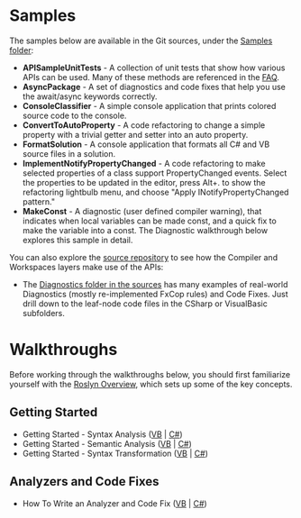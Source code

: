 # Samples

The samples below are available in the Git sources, under the [Samples folder](https://github.com/dotnet/roslyn/tree/master/src/Samples): 
* **APISampleUnitTests** - A collection of unit tests that show how various APIs can be used. Many of these methods are referenced in the [FAQ](https://github.com/dotnet/roslyn/wiki/FAQ). 
* **AsyncPackage** - A set of diagnostics and code fixes that help you use the await/async keywords correctly. 
* **ConsoleClassifier** - A simple console application that prints colored source code to the console. 
* **ConvertToAutoProperty** - A code refactoring to change a simple property with a trivial getter and setter into an auto property. 
* **FormatSolution** - A console application that formats all C# and VB source files in a solution. 
* **ImplementNotifyPropertyChanged** - A code refactoring to make selected properties of a class support PropertyChanged events. Select the properties to be updated in the editor, press Alt+. to show the refactoring lightbulb menu, and choose "Apply INotifyPropertyChanged pattern." 
* **MakeConst** - A diagnostic (user defined compiler warning), that indicates when local variables can be made const, and a quick fix to make the variable into a const. The Diagnostic walkthrough below explores this sample in detail.

You can also explore the [source repository](https://github.com/dotnet/roslyn/tree/master/src) to see how the Compiler and Workspaces layers make use of the APIs: 
* The [Diagnostics folder in the sources](https://github.com/dotnet/roslyn/tree/master/src/Diagnostics) has many examples of real-world Diagnostics (mostly re-implemented FxCop rules) and Code Fixes. Just drill down to the leaf-node code files in the CSharp or VisualBasic subfolders.

# Walkthroughs
Before working through the walkthroughs below, you should first familiarize yourself with the [Roslyn Overview](https://github.com/dotnet/roslyn/wiki/Roslyn-Overview), which sets up some of the key concepts.

## Getting Started
* Getting Started - Syntax Analysis ([VB](https://github.com/dotnet/roslyn/wiki/Getting-Started-VB-Syntax-Analysis) | [C#](https://github.com/dotnet/roslyn/wiki/Getting-Started-C%23-Syntax-Analysis))
* Getting Started - Semantic Analysis ([VB](https://github.com/dotnet/roslyn/wiki/Getting-Started-VB-Semantic-Analysis) | [C#](https://github.com/dotnet/roslyn/wiki/Getting-Started-C%23-Semantic-Analysis))
* Getting Started - Syntax Transformation ([VB](https://github.com/dotnet/roslyn/wiki/Getting-Started-VB-Syntax-Transformation) | [C#](https://github.com/dotnet/roslyn/wiki/Getting-Started-C%23-Syntax-Transformation))

## Analyzers and Code Fixes
* How To Write an Analyzer and Code Fix ([VB](https://github.com/dotnet/roslyn/wiki/How-To-Write-a-Visual-Basic-Analyzer-and-Code-Fix) | [C#](https://github.com/dotnet/roslyn/wiki/How-To-Write-a-C%23-Analyzer-and-Code-Fix))